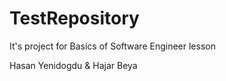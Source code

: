 # TestRepository

It's project for Basics of Software Engineer lesson

Hasan Yenidogdu & Hajar Beya

